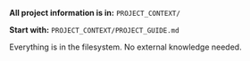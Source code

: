 **All project information is in:**
`PROJECT_CONTEXT/`

**Start with:**
`PROJECT_CONTEXT/PROJECT_GUIDE.md`

Everything is in the filesystem. No external knowledge needed.